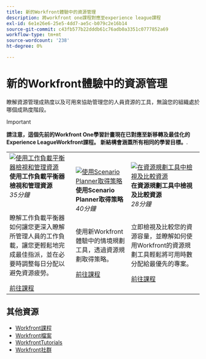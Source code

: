 ```yaml
---
title: 新的Workfront體驗中的資源管理
description: 將workfront one課程對應至experience league課程
exl-id: 6e1e26e6-25e5-4dd7-ae5c-b079c2e16b14
source-git-commit: c43fb577b22dddb61c76adb0a3351c0777852a69
workflow-type: tm+mt
source-wordcount: '238'
ht-degree: 0%

---
```


# 新的Workfront體驗中的資源管理

瞭解資源管理成熟度以及可用來協助管理您的人員資源的工具，無論您的組織處於哪個成熟度階段。

>[!IMPORTANT]
>
>**請注意，這個先前的Workfront One學習計畫現在已對應至新移轉及最佳化的Experience LeagueWorkfront課程。  新結構會涵蓋所有相同的學習目標。**.

<table>
  <tr>
   <td>
      <a href="https://experienceleague.adobe.com/?recommended=Workfront-L-1-2022.1.workloadbalancer">
      <img alt="使用工作負載平衡器檢視和管理資源" src="https://cdn.experienceleague.adobe.com/thumb/view-and-manage-resources-with-the-workload-balancer.png"/>
      </a>
      <div>
         <strong>使用工作負載平衡器檢視和管理資源</strong></a>
         <br/><em>35分鐘</em>
      </div>
      <p>
        <br/>
         瞭解工作負載平衡器如何讓您更深入瞭解所管理人員的工作負載，讓您更輕鬆地完成最佳指派，並在必要時調整每日分配以避免資源疲勞。
      </p>
      <a  rel="noreferrer" target="_blank" href="https://experienceleague.adobe.com/?recommended=Workfront-L-1-2022.1.workloadbalancer" class="spectrum-Button spectrum-Button--primary spectrum-Button--sizeM">
      <span class="spectrum-Button-label has-no-wrap has-text-weight-bold">前往課程</span>
      </a>
   </td>   
   <td>
      <a href="https://experienceleague.adobe.com/?recommended=Workfront-L-1-2022.1.scenarioplanner">
      <img alt="使用Scenario Planner取得策略" src="https://cdn.experienceleague.adobe.com/thumb/get-strategic-with-the-scenario-planner.png"/>
      </a>
      <div>
         <strong>使用Scenario Planner取得策略</strong></a>
         <br/><em>40分鐘</em>
      </div>
      <p>
        <br/>
         使用新Workfront體驗中的情境規劃工具，透過資源規劃取得策略。
      </p>
      <a  rel="noreferrer" target="_blank" href="https://experienceleague.adobe.com/?recommended=Workfront-L-1-2022.1.scenarioplanner" class="spectrum-Button spectrum-Button--primary spectrum-Button--sizeM">
      <span class="spectrum-Button-label has-no-wrap has-text-weight-bold">前往課程</span>
      </a>
   </td>
    <td>
      <a href="https://experienceleague.adobe.com/?recommended=Workfront-L-1-2022.1.resourceplanner">
      <img alt="在資源規劃工具中檢視及比較資源" src="https://cdn.experienceleague.adobe.com/thumb/view-and-compare-resources-in-the-resource-planner.png"/>
      </a>
      <div>
         <strong>在資源規劃工具中檢視及比較資源</strong></a>
         <br/><em>28分鐘</em>
      </div>
      <p>
        <br/>
         立即檢視及比較您的資源容量，並瞭解如何使用Workfront的資源規劃工具輕鬆將可用時數分配給最優先的專案。
      </p>
      <a  rel="noreferrer" target="_blank" href="https://experienceleague.adobe.com/?recommended=Workfront-L-1-2022.1.resourceplanner" class="spectrum-Button spectrum-Button--primary spectrum-Button--sizeM">
      <span class="spectrum-Button-label has-no-wrap has-text-weight-bold">前往課程</span>
      </a>
   </td>
  </tr>

</table>

## 其他資源

* [Workfront課程](https://experienceleague.adobe.com/?lang=en&amp;Solution=Workfront#courses)
* [Workfront檔案](https://experienceleague.adobe.com/docs/workfront.html)
* [WorkfrontTutorials](https://experienceleague.adobe.com/docs/workfront-learn/tutorials-workfront/home.html)
* [Workfront社群](https://experienceleaguecommunities.adobe.com/t5/workfront/ct-p/workfront)
